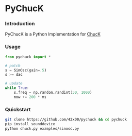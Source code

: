 # PyChucK

### Introduction

PyChucK is a Python Implementation for [ChucK](https://chuck.stanford.edu/)

### Usage

```python
from pychuck import *

# patch
s = SinOsc(gain=.5)
s >= dac

# update
while True:
    s.freq = np.random.randint(30, 1000)
    now += 200 * ms
```

### Quickstart

```bash
git clone https://github.com/42x00/pychuck && cd pychuck
pip install sounddevice
python chuck.py examples/sinosc.py
```

